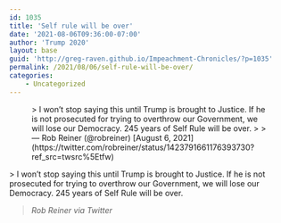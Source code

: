 ```yaml
---
id: 1035
title: 'Self rule will be over'
date: '2021-08-06T09:36:00-07:00'
author: 'Trump 2020'
layout: base
guid: 'http://greg-raven.github.io/Impeachment-Chronicles/?p=1035'
permalink: /2021/08/06/self-rule-will-be-over/
categories:
    - Uncategorized
---
```


<figure class="wp-block-embed is-type-rich is-provider-twitter wp-block-embed-twitter"><div class="wp-block-embed__wrapper">> I won’t stop saying this until Trump is brought to Justice. If he is not prosecuted for trying to overthrow our Government, we will lose our Democracy. 245 years of Self Rule will be over.
> 
> — Rob Reiner (@robreiner) [August 6, 2021](https://twitter.com/robreiner/status/1423791661176393730?ref_src=twsrc%5Etfw)

<script async="" charset="utf-8" src="https://platform.twitter.com/widgets.js"></script></div></figure>> I won’t stop saying this until Trump is brought to Justice. If he is not prosecuted for trying to overthrow our Government, we will lose our Democracy. 245 years of Self Rule will be over.
> 
> <cite>Rob Reiner via Twitter</cite>